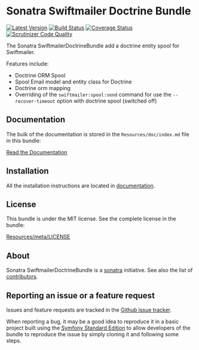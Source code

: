 Sonatra Swiftmailer Doctrine Bundle
===================================

[![Latest Version](https://img.shields.io/packagist/v/sonatra/swiftmailer-doctrine-bundle.svg)](https://packagist.org/packages/sonatra/swiftmailer-doctrine-bundle)
[![Build Status](https://img.shields.io/travis/sonatra/SonatraSwiftmailerDoctrineBundle/master.svg)](https://travis-ci.org/sonatra/SonatraSwiftmailerDoctrineBundle)
[![Coverage Status](https://img.shields.io/coveralls/sonatra/SonatraSwiftmailerDoctrineBundle/master.svg)](https://coveralls.io/r/sonatra/SonatraSwiftmailerDoctrineBundle?branch=master)
[![Scrutinizer Code Quality](https://img.shields.io/scrutinizer/g/sonatra/SonatraSwiftmailerDoctrineBundle/master.svg)](https://scrutinizer-ci.com/g/sonatra/SonatraSwiftmailerDoctrineBundle?branch=master)

The Sonatra SwiftmailerDoctrineBundle add a doctrine entity spool for Swiftmailer.

Features include:

- Doctrine ORM Spool
- Spool Email model and entity class for Doctrine
- Doctrine orm mapping
- Overriding of the `swiftmailer:spool:send` command for use the `--recover-timeout` option with doctrine spool (switched off)

Documentation
-------------

The bulk of the documentation is stored in the `Resources/doc/index.md`
file in this bundle:

[Read the Documentation](Resources/doc/index.md)

Installation
------------

All the installation instructions are located in [documentation](Resources/doc/index.md).

License
-------

This bundle is under the MIT license. See the complete license in the bundle:

[Resources/meta/LICENSE](Resources/meta/LICENSE)

About
-----

Sonatra SwiftmailerDoctrineBundle is a [sonatra](https://github.com/sonatra) initiative.
See also the list of [contributors](https://github.com/sonatra/SonatraSwiftmailerDoctrineBundle/contributors).

Reporting an issue or a feature request
---------------------------------------

Issues and feature requests are tracked in the [Github issue tracker](https://github.com/sonatra/SonatraSwiftmailerDoctrineBundle/issues).

When reporting a bug, it may be a good idea to reproduce it in a basic project
built using the [Symfony Standard Edition](https://github.com/symfony/symfony-standard)
to allow developers of the bundle to reproduce the issue by simply cloning it
and following some steps.
